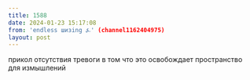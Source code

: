 ```yaml
---
title: 1588
date: 2024-01-23 15:17:08
from: 'endless шизing ⍼' (channel1162404975)
layout: post
---
```


прикол отсутствия тревоги в том что это освобождает пространство для измышлений
